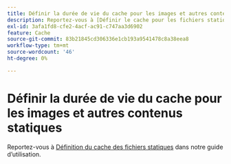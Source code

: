 ```yaml
---
title: Définir la durée de vie du cache pour les images et autres contenus statiques
description: Reportez-vous à [Définir le cache pour les fichiers statiques](https://experienceleague.adobe.com/docs/commerce-cloud-service/user-guide/configure/app/set-cache.html) dans notre guide d’utilisation.
exl-id: 3afa1fd8-cfe2-4acf-ac91-c747aa3d6902
feature: Cache
source-git-commit: 83b21845cd306336e1cb193a9541478c8a38eea8
workflow-type: tm+mt
source-wordcount: '46'
ht-degree: 0%

---
```


# Définir la durée de vie du cache pour les images et autres contenus statiques

Reportez-vous à [Définition du cache des fichiers statiques](https://experienceleague.adobe.com/docs/commerce-cloud-service/user-guide/configure/app/set-cache.html) dans notre guide d’utilisation.
